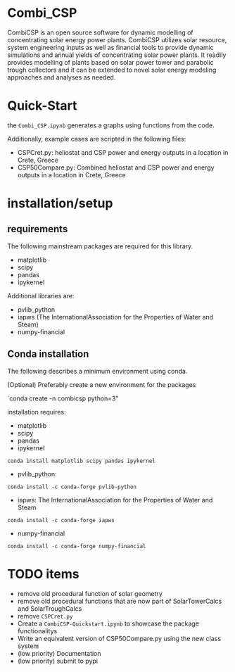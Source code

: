 # Combi_CSP
CombiCSP is an open source software for dynamic modelling of concentrating solar energy power plants. CombiCSP utilizes solar resource, system engineering inputs as well as financial tools to provide dynamic simulations and annual yields of concentrating solar power plants. It readily provides modelling of plants based on solar power tower and parabolic trough collectors and it can be extended to novel solar energy modeling approaches and analyses as needed.

# Quick-Start

the `Combi_CSP.ipynb` generates a graphs using functions from the code. 

Additionally, example cases are scripted in the following files:
- CSPCret.py: heliostat and CSP power and energy outputs in a location in Crete, Greece
- CSP50Compare.py: Combined heliostat and CSP power and energy outputs in a location in Crete, Greece


# installation/setup

## requirements

The following mainstream packages are required for this library.
- matplotlib
- scipy
- pandas
- ipykernel

Additional libraries are:

- pvlib_python 
- iapws (The InternationalAssociation for the Properties of Water and Steam) 
- numpy-financial 

## Conda installation

The following describes a minimum environment using conda. 

(Optional) Preferably create a new environment for the packages

`conda create -n combicsp python=3"

installation requires:
- matplotlib
- scipy
- pandas
- ipykernel

`conda install matplotlib scipy pandas ipykernel`

- pvlib_python:


`conda install -c conda-forge pvlib-python`

- iapws: The InternationalAssociation for the Properties of Water and Steam

`conda install -c conda-forge iapws`


- numpy-financial 

`conda install -c conda-forge numpy-financial`

# TODO items

- remove old procedural function of solar geometry 
- remove old procedural functions that are now part of SolarTowerCalcs and SolarTroughCalcs
- remove `CSPCret.py` 
- Create a  `CombiCSP-Quickstart.ipynb` to showcase the package functionalitys
- Write an equivalent version of CSP50Compare.py using the new class system
- (low priority) Documentation
- (low priority) submit to pypi